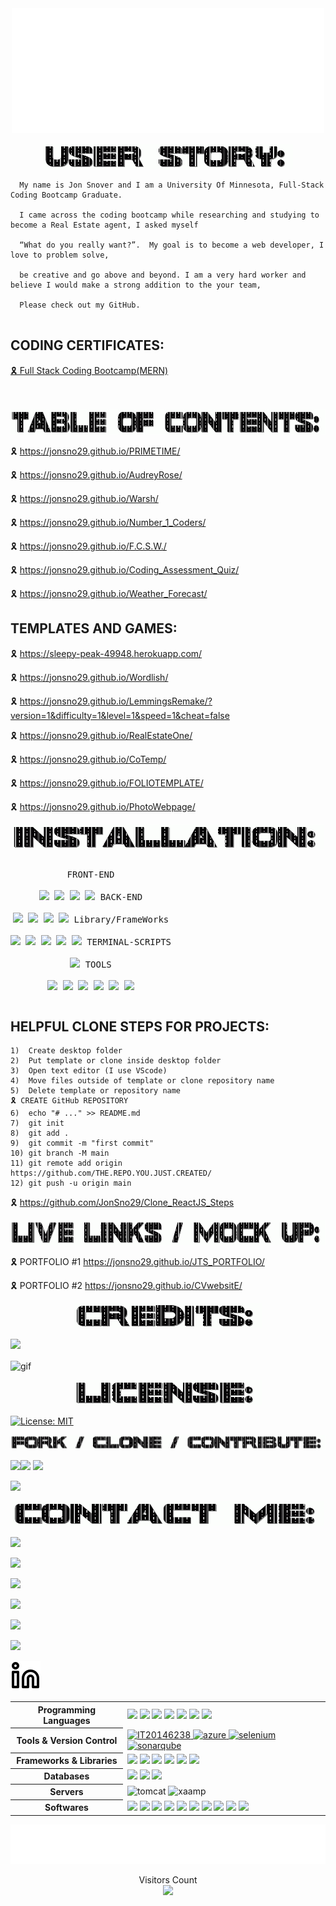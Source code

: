 <div align="center" id="top">
  <img width="500px" height="200px" src="welcome.svg"/>
  </div> 
<p align="center">
<img src="userstoryread.gif" width="400px" height="40px"></p>

```
  My name is Jon Snover and I am a University Of Minnesota, Full-Stack Coding Bootcamp Graduate.
  
  I came across the coding bootcamp while researching and studying to become a Real Estate agent, I asked myself 

  “What do you really want?”.  My goal is to become a web developer, I love to problem solve, 
  
  be creative and go above and beyond. I am a very hard worker and believe I would make a strong addition to the your team, 

  Please check out my GitHub.
  
```

 <div>
            <h2 class="title"> CODING CERTIFICATES: </h2>
            <a class="button" href="./CODINGDEGREE.pdf" target="_blank">🎗 Full Stack Coding Bootcamp(MERN)</a>
  <br>
   <br>
   <br>
  
  
       

<p align="center">
<img src="TOCread.gif" width="700px" height="40px"></p>



🎗  https://jonsno29.github.io/PRIMETIME/

🎗  https://jonsno29.github.io/AudreyRose/

🎗  https://jonsno29.github.io/Warsh/

🎗  https://jonsno29.github.io/Number_1_Coders/

🎗  https://jonsno29.github.io/F.C.S.W./

🎗  https://jonsno29.github.io/Coding_Assessment_Quiz/
  
🎗 https://jonsno29.github.io/Weather_Forecast/

## TEMPLATES AND GAMES:
  
🎗  https://sleepy-peak-49948.herokuapp.com/

🎗  https://jonsno29.github.io/Wordlish/

🎗  https://jonsno29.github.io/LemmingsRemake/?version=1&difficulty=1&level=1&speed=1&cheat=false

🎗  https://jonsno29.github.io/RealEstateOne/

🎗  https://jonsno29.github.io/CoTemp/

🎗  https://jonsno29.github.io/FOLIOTEMPLATE/

🎗  https://jonsno29.github.io/PhotoWebpage/
 


<p align="center">
<img src="installread.gif" width="500px" height="40px"></p>

<p style="display: inline-block;" align="center">
  <kbd>
    <kbd>FRONT-END</kbd>
    <br>
    <br>
    <img width="30px" src="https://cdn.jsdelivr.net/gh/devicons/devicon/icons/html5/html5-original.svg" />
    <img width="30px" src="https://cdn.jsdelivr.net/gh/devicons/devicon/icons/css3/css3-plain.svg" />
    <img width="30px" src="https://cdn.jsdelivr.net/gh/devicons/devicon/icons/markdown/markdown-original.svg"/>
    <img width="30px" src="https://cdn.jsdelivr.net/gh/devicons/devicon/icons/javascript/javascript-original.svg"/>
  </kbd>
  <kbd>
    <kbd>BACK-END</kbd>
    <br>
    <br>
    <img width="30px" src="https://cdn.jsdelivr.net/gh/devicons/devicon/icons/express/express-original.svg" />
    <img width="30px" src="https://cdn.jsdelivr.net/gh/devicons/devicon/icons/mysql/mysql-original.svg" />
    <img width="30px" src="https://cdn.jsdelivr.net/gh/devicons/devicon/icons/nodejs/nodejs-original.svg" />
    <img width="30px" src="https://cdn.jsdelivr.net/gh/devicons/devicon/icons/sequelize/sequelize-original.svg" />
  </kbd>
  <kbd>
    <kbd>Library/FrameWorks</kbd>
    <br>
    <br>
    <img width="30px" src="https://cdn.jsdelivr.net/gh/devicons/devicon/icons/tailwindcss/tailwindcss-plain.svg" />
    <img width="30px" src="https://cdn.jsdelivr.net/gh/devicons/devicon/icons/bootstrap/bootstrap-original.svg" />
    <img width="30px" src="https://cdn.jsdelivr.net/gh/devicons/devicon/icons/npm/npm-original-wordmark.svg" />
    <img width="30px" src="https://cdn.jsdelivr.net/gh/devicons/devicon/icons/handlebars/handlebars-original.svg" />
    <img width="30px" src="https://cdn.jsdelivr.net/gh/devicons/devicon/icons/jest/jest-plain.svg" />
</kbd>
  <kbd>
    <kbd>TERMINAL-SCRIPTS</kbd>
    <br>
    <br>
    <img width="30px" src="https://cdn.jsdelivr.net/gh/devicons/devicon/icons/nodejs/nodejs-original.svg" />
  </kbd>
  <kbd>
    <kbd>TOOLS</kbd>
    <br>
    <br>
    <img width="30px" src="https://cdn.jsdelivr.net/gh/devicons/devicon/icons/vscode/vscode-original.svg" />
    <img width="30px" src="https://cdn.jsdelivr.net/gh/devicons/devicon/icons/heroku/heroku-original.svg" />
    <img width="30px" src="https://cdn.jsdelivr.net/gh/devicons/devicon/icons/github/github-original.svg" />
    <img width="30px" src="https://cdn.jsdelivr.net/gh/devicons/devicon/icons/slack/slack-original.svg" />
    <img width="30px" src="https://cdn.jsdelivr.net/gh/devicons/devicon/icons/devicon/devicon-original.svg" />
    <img width="30px" src="https://cdn.jsdelivr.net/gh/devicons/devicon/icons/oracle/oracle-original.svg" />
</kbd>
  
 ## HELPFUL CLONE STEPS FOR PROJECTS:
  
  ```
1)  Create desktop folder
2)  Put template or clone inside desktop folder
3)  Open text editor (I use VScode)
4)  Move files outside of template or clone repository name 
5)  Delete template or repository name
🎗 CREATE GitHub REPOSITORY
6)  echo "# ..." >> README.md
7)  git init
8)  git add .
9)  git commit -m "first commit"
10) git branch -M main
11) git remote add origin https://github.com/THE.REPO.YOU.JUST.CREATED/
12) git push -u origin main
  ```
🎗   https://github.com/JonSno29/Clone_ReactJS_Steps
  
<p align="center">
<img src="livemockup.gif" width="700px" height="40px"></p>

🎗 PORTFOLIO #1 https://jonsno29.github.io/JTS_PORTFOLIO/
 
🎗 PORTFOLIO #2 https://jonsno29.github.io/CVwebsitE/
  
<p align="center">
<img src="creditsread.gif" width="300px" height="40px"></p>

  <a href="https://github.com/jonsno29" target="_blank"><img src="https://img.shields.io/badge/Github-jonsno29-red?style=for-the-badge&logo=github"></a>
  
   <img width="400" align="center" src="https://c.tenor.com/flflC6GFzO8AAAAd/sultan-alrefaei-programmer.gif&show_icons=true&locale=en&layout=compact&theme=tokyonight" alt="gif" />
  
<div align="center">
  
 


</div>

<p align="center">
<img src="licenseread.gif" width="300px" height="40px"></p>

[![License: MIT](https://img.shields.io/badge/License-MIT-yellow.svg)](https://opensource.org/licenses/MIT)
 <p align="center">
<img src="FCCREAD.gif">


 <img src="https://c.tenor.com/XSbD902n1fwAAAAi/rennen-fast.gif" width="50"><img src="https://c.tenor.com/XSbD902n1fwAAAAi/rennen-fast.gif" width="50"> <img src="https://c.tenor.com/XSbD902n1fwAAAAi/rennen-fast.gif" width="50"> 
  
  <a href="https://github.com/jonsno29" target="_blank"><img src="https://img.shields.io/badge/Github-jonsno29-red?style=for-the-badge&logo=github"></a>    

 

<p align="center">
<img src="READMEcontact.gif" width="500px" height="40px"></p>

<a href="mailto:snoverjon@gmail.com"><img src="https://img.shields.io/badge/Gmail-d14836?style=flat-square&logo=Gmail&logoColor=white&link=snoverjon@gmail.com"/></a>
  
<a href="https://github.com/JonSno29" target="_blank"><img src="https://img.shields.io/badge/Github-JonSno29-green?style=for-the-badge&logo=github"></a>

<a href="https://facebook.com/jon.snover" target="_blank"><img src="https://img.shields.io/badge/FaceBook-JonSnover-purple?style=for-the-badge&logo=facebook"></a>

<a href="https://twitter.com/Jon_Snover" target="_blank"><img src="https://img.shields.io/badge/Twitter-JonSnover-blue?style=for-the-badge&logo=twitter"></a>

<a href="https://m.me/jon.snover" target="_blank"><img src="https://img.shields.io/badge/Messenger-JonSnover-red?style=for-the-badge&logo=messenger"></a>

<a href="mailto:Snoverjon@gmail.com" target="_blank"><img src="https://img.shields.io/badge/Email-SnoverJon@gmail.com-teal?style=for-the-badge&logo=gmail"></a>


 
  [![website](linkindark.svg)](https://linkedin.com/in/jontsnover)
  
  <table>
  <tr>
    <th>Programming Languages</th>
    <td> <img src="https://img.shields.io/badge/html5%20-%23E34F26.svg?&style=for-the-badge&logo=html5&logoColor=white"/> <img src="https://img.shields.io/badge/css3%20-%231572B6.svg?&style=for-the-badge&logo=css3&logoColor=white"/> <img src="https://img.shields.io/badge/bootstrap%20-%23563D7C.svg?&style=for-the-badge&logo=bootstrap&logoColor=white"/> <img src="https://img.shields.io/badge/react%20-%2320232a.svg?&style=for-the-badge&logo=react&logoColor=%2361DAFB"/> <img src="https://img.shields.io/badge/Java-ED8B00?style=for-the-badge&logo=java&logoColor=white"/> <img src="https://img.shields.io/badge/javascript%20-%23323330.svg?&style=for-the-badge&logo=javascript&logoColor=%23F7DF1E"/> <img src="https://img.shields.io/badge/php-%23777BB4.svg?&style=for-the-badge&logo=php&logoColor=white"/>
</td>
  </tr>
  <tr>
    <th>Tools & Version Control</th>
    <td> <a href="https://github.com/github" target="_blank" rel="noreferrer"> <img src="https://raw.githubusercontent.com/rahulbanerjee26/githubAboutMeGenerator/main/icons/github.svg" alt="IT20146238" width="40" height="40"/> </a> 
<a href="https://azure.microsoft.com/en-in/" target="_blank" rel="noreferrer"> <img src="https://www.vectorlogo.zone/logos/microsoft_azure/microsoft_azure-icon.svg" alt="azure" width="40" height="40"/> </a> <a href="https://www.selenium.dev" target="_blank" rel="noreferrer"> <img src="https://encrypted-tbn0.gstatic.com/images?q=tbn:ANd9GcT8LVsE0iKFckVLAsYuW6HTHABUbhwYInWzoRlMpnWjAtAF8oFnxwiX3rqzzqu0R2wmiR8&usqp=CAU" alt="selenium" width="40" height="40"/> </a> <a href="https://www.sonarqube.org/" target="_blank" rel="noreferrer"> <img src="https://encrypted-tbn0.gstatic.com/images?q=tbn:ANd9GcRYSZvqNnchf_6XDKf5FsHxhlfX4dKNxP5OqhkAY_1Dx1vgVIODscCOYZs8E2U_qpCJJT4&usqp=CAU" alt="sonarqube" width="40" height="40"/> </a>  </td>
  </tr>
  <tr>
    <th>Frameworks & Libraries</th>
    <td> <img src ="https://img.shields.io/badge/react-%2320232a.svg?style=for-the-badge&logo=react&logoColor=%2361DAFB"/> <img src ="https://img.shields.io/badge/redux-%23593d88.svg?style=for-the-badge&logo=redux&logoColor=white"/> <img src ="https://img.shields.io/badge/node.js-6DA55F?style=for-the-badge&logo=node.js&logoColor=white"/> <img src="https://img.shields.io/badge/NPM-%23000000.svg?style=for-the-badge&logo=npm&logoColor=white"/> <img src ="https://img.shields.io/badge/express.js-%23404d59.svg?style=for-the-badge&logo=express&logoColor=%2361DAFB"/>  <img src ="https://img.shields.io/badge/django-%23092E20.svg?style=for-the-badge&logo=django&logoColor=white"/> </td>
  </tr>
  <tr>
    <th>Databases</th>
    <td> <img src ="https://img.shields.io/badge/MongoDB-%234ea94b.svg?style=for-the-badge&logo=mongodb&logoColor=white"/> <img src="https://img.shields.io/badge/MySQL-005C84?style=for-the-badge&logo=mysql&logoColor=white"/> <img src ="https://img.shields.io/badge/oracle%20-%23F00000.svg?&style=for-the-badge&logo=oracle&logoColor=white" />



</td>
  </tr>
  <tr>
    <th>Servers</th>
    <td><img src="https://cdn.iconscout.com/icon/free/png-64/tomcat-1-1175084.png" alt="tomcat" width="40" height="40"/> <img src="https://icons.iconarchive.com/icons/papirus-team/papirus-apps/128/xampp-icon.png" alt="xaamp" width="40" height="40"/> </td>
  </tr>
  <tr>
    <th>Softwares</th>
    <td><img src ="https://img.shields.io/badge/Visual%20Studio%20Code-0078d7.svg?style=for-the-badge&logo=visual-studio-code&logoColor=white"/> <img src ="https://img.shields.io/badge/phpstorm-143?style=for-the-badge&logo=phpstorm&logoColor=black&color=purple&labelColor=darkorchid"/> <img src ="https://img.shields.io/badge/Visual%20Studio-5C2D91.svg?style=for-the-badge&logo=visual-studio&logoColor=white"/> <img src ="https://img.shields.io/badge/Insomnia-fuchsia?style=for-the-badge&logo=insomnia&logoColor=5849BE"/> <img src ="https://img.shields.io/badge/sublime_text-%23575757.svg?style=for-the-badge&logo=sublime-text&logoColor=important"/> <img src ="https://img.shields.io/badge/Eclipse-FE7A16.svg?style=for-the-badge&logo=Eclipse&logoColor=white"/> <img src ="https://img.shields.io/badge/pycharm-143?style=for-the-badge&logo=pycharm&logoColor=black&color=lime&labelColor=green"/> <img src ="https://img.shields.io/badge/Android%20Studio-3DDC84.svg?style=for-the-badge&logo=android-studio&logoColor=white"/> <img src ="https://img.shields.io/badge/Atom-%2366595C.svg?style=for-the-badge&logo=atom&logoColor=white"/> <img src="https://img.shields.io/badge/Postman-FF6C37?style=for-the-badge&logo=Postman&logoColor=white" /> </td> 
  </tr>
</table>
<footer>
 <p align="center">
<img src="banner.svg"/>
</footer>

<p align="center"> 
  Visitors Count<br>
  <img src="https://profile-counter.glitch.me/JonSno29/count.svg" />
</p>

